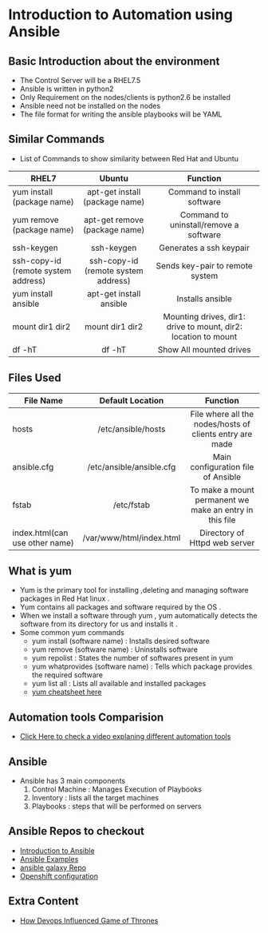 # Introduction to Automation using Ansible

## Basic Introduction about the environment
 - The Control Server will be a RHEL7.5
 - Ansible is written in python2
 - Only Requirement on the nodes/clients is python2.6 be installed
 - Ansible need not be installed on the nodes
 - The file format for writing the ansible playbooks will be YAML

## Similar Commands
 - List of Commands to show similarity between Red Hat and Ubuntu

 | RHEL7 | Ubuntu | Function
  --------------------------------------------------------------- | :------------------------------------------------------------: | :---------------------------------------------: |
  | yum install (package name) | apt-get install (package name) |  Command to install software 
  | yum remove (package name)  | apt-get remove  (package name)  |  Command to uninstall/remove a software
  | ssh-keygen                 | ssh-keygen                      | Generates a ssh keypair 
  | ssh-copy-id (remote system address)  | ssh-copy-id (remote system address) | Sends key-pair to remote system
  | yum install ansible        |  apt-get install ansible        |  Installs ansible 
  | mount dir1  dir2           | mount dir1  dir2                |  Mounting drives, dir1: drive to mount, dir2: location to mount
  | df -hT                     | df -hT                          | Show All mounted drives


## Files Used 
 | File Name | Default Location | Function
   --------------------------------------------------------------- | :------------------------------------------------------------: | :---------------------------------------------: |
   | hosts  |  /etc/ansible/hosts    | File where all the nodes/hosts  of clients entry are made
   | ansible.cfg  |  /etc/ansible/ansible.cfg   | Main configuration file of Ansible
   | fstab       |   /etc/fstab                 | To make a mount permanent we make an entry in this file
   | index.html(can use other name)    | /var/www/html/index.html    | Directory of Httpd web server

## What is yum
- Yum is the primary tool for installing ,deleting and managing software packages in Red Hat linux .
- Yum contains all packages and software required by the OS .
- When we install a software through yum , yum automatically detects the software from its directory for us and installs it .
- Some common yum commands 
   - yum install (software name)  : Installs desired software
   - yum remove (software name)   : Uninstalls software
   - yum repolist : States the number of softwares present in yum
   - yum whatprovides (software name) : Tells which package provides the required software
   - yum list all : Lists all available and installed packages
   - [yum cheatsheet here](https://access.redhat.com/articles/yum-cheat-sheet)


## Automation tools Comparision
- [Click Here to check a video explaning different automation tools](https://www.youtube.com/watch?v=h4hWzlSqF18)

## Ansible 
 - Ansible has 3 main components
   1) Control Machine : Manages Execution of Playbooks
   2) Inventory : lists all the target machines
   3) Playbooks : steps that will be performed on servers

## Ansible Repos to checkout
  - [Introduction to Ansible](https://github.com/ansible/ansible)
  - [Ansible Examples](https://github.com/ansible/ansible-examples)
  - [ansible galaxy Repo](https://github.com/ansible/galaxy)
  - [Openshift configuration](https://github.com/openshift/openshift-ansible)

## Extra Content
- [How Devops Influenced Game of Thrones](https://www.eweek.com/cloud/why-hbo-chose-kubernetes-to-help-stream-game-of-thrones)


